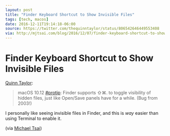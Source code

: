 ```yaml
---
layout: post
title: "Finder Keyboard Shortcut to Show Invisible Files"
tags: [tech, macos]
date: 2016-12-11T19:14:18-06:00
source: https://twitter.com/thequinntaylor/status/806542646449553408
via: http://mjtsai.com/blog/2016/12/07/finder-keyboard-shortcut-to-show-invisible-files/
---
```


# Finder Keyboard Shortcut to Show Invisible Files

[Quinn Taylor](https://twitter.com/thequinntaylor/status/806542646449553408):

> macOS 10.12 [\#protip](https://twitter.com/hashtag/protip?src=hash "#protip hashtag on Twitter"): Finder supports ⇧⌘. to toggle visibility of hidden files, just like Open/Save panels have for a while. (Bug from 2003!)

I personally like seeing invisible files in Finder, and this is *way* easier than using Terminal to enable it.

(via [Michael Tsai](http://mjtsai.com/blog/2016/12/07/finder-keyboard-shortcut-to-show-invisible-files/))
